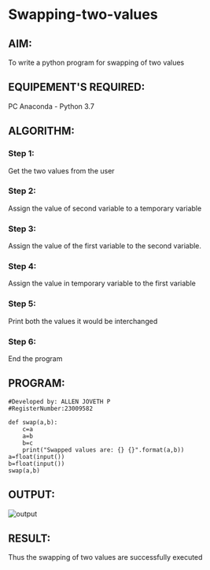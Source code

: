 # Swapping-two-values
## AIM:
To write a python program for swapping of two values
## EQUIPEMENT'S REQUIRED: 
PC
Anaconda - Python 3.7
## ALGORITHM: 
### Step 1:
Get the two values from the user
### Step 2: 
Assign the value of second variable to a temporary variable 
### Step 3: 
Assign the value of the first variable to the second variable.
### Step 4:  
Assign the value in temporary variable to the first variable
### Step 5: 
Print both the values it would be interchanged
### Step 6: 
End the program
## PROGRAM:
```#Program to swap two values.
#Developed by: ALLEN JOVETH P
#RegisterNumber:23009582

def swap(a,b):
    c=a
    a=b
    b=c
    print("Swapped values are: {} {}".format(a,b))
a=float(input())
b=float(input())
swap(a,b) 
```

## OUTPUT:

![output](/output.jpg)

## RESULT:
Thus the swapping of two values are successfully executed





[def]: output.jpg